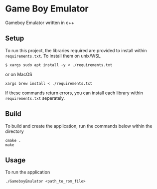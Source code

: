 # Game Boy Emulator
Gameboy Emulator written in c++

## Setup
To run this project, the libraries required are provided to install within `requirements.txt`. To install them on unix/WSL
```
$ xargs sudo apt install -y < ./requirements.txt
```
or on MacOS
```
xargs brew install < ./requirements.txt
```
If these commands return errors, you can install each library within `requirements.txt` seperately.

## Build
To build and create the application, run the commands below within the directory
```
cmake .
make
```

## Usage
To run the application
```
./GameboyEmulator <path_to_rom_file>
```